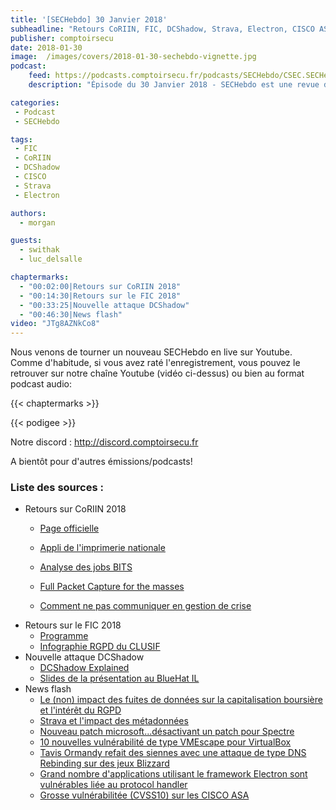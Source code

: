 ```yaml
---
title: '[SECHebdo] 30 Janvier 2018'
subheadline: "Retours CoRIIN, FIC, DCShadow, Strava, Electron, CISCO ASA, etc."
publisher: comptoirsecu
date: 2018-01-30
image:  /images/covers/2018-01-30-sechebdo-vignette.jpg
podcast:
    feed: https://podcasts.comptoirsecu.fr/podcasts/SECHebdo/CSEC.SECHebdo.2018-01-30.mp3
    description: "Épisode du 30 Janvier 2018 - SECHebdo est une revue de l'actualité cybersécurité réalisé en live sur Youtube, généralement le mardi soir."

categories:
 - Podcast
 - SECHebdo

tags:
 - FIC
 - CoRIIN
 - DCShadow
 - CISCO
 - Strava
 - Electron

authors:
  - morgan

guests:
  - swithak
  - luc_delsalle

chaptermarks:
  - "00:02:00|Retours sur CoRIIN 2018"
  - "00:14:30|Retours sur le FIC 2018"
  - "00:33:25|Nouvelle attaque DCShadow"
  - "00:46:30|News flash"
video: "JTg8AZNkCo8"
---
```


Nous venons de tourner un nouveau SECHebdo en live sur Youtube. Comme d'habitude, si vous avez raté l'enregistrement, vous pouvez le retrouver sur notre chaîne Youtube (vidéo ci-dessus) ou bien au format podcast audio:

{{< chaptermarks >}}

{{< podigee >}}

Notre discord : <http://discord.comptoirsecu.fr>

A bientôt pour d'autres émissions/podcasts!

### Liste des sources :

* Retours sur CoRIIN 2018
    * [Page officielle](https://www.cecyf.fr/activites/recherche-et-developpement/coriin-2018/)

    * [Appli de l'imprimerie nationale](http://www.imprimerienationale.fr/fr/medias/actualites/23/01/2018/communiques-et-evenements.html)
    * [Analyse des jobs BITS](https://www.cecyf.fr/wp-content/uploads/2018/01/2018-CELTON-DELAHAYE-Analyse-des-jobs-BITS.pdf)
    * [Full Packet Capture for the masses](https://www.cecyf.fr/wp-content/uploads/2018/01/2018-Xavier-Mertens-FPC-for-the-masses.pdf)
    * [Comment ne pas communiquer en gestion de crise](https://www.cecyf.fr/wp-content/uploads/2018/01/2018-Stamboliyska-CommCrise.pdf)
* Retours sur le FIC 2018
    * [Programme](https://www.forum-fic.com/site/FR/Forum/Programme_2018,I60636.htm)
    * [Infographie RGPD du CLUSIF](https://clusif.fr/publications/infographie-donnees-a-caractere-personnel-entrees-lere-rgpd/)
* Nouvelle attaque DCShadow
    * [DCShadow Explained](https://blog.alsid.eu/dcshadow-explained-4510f52fc19d)
    * [Slides de la présentation au BlueHat IL](https://www.dropbox.com/s/baypdb6glmvp0j9/Buehat%20IL%20v2.3.pdf?dl=0)
* News flash
    * [Le (non) impact des fuites de données sur la capitalisation boursière et l'intérêt du RGPD](https://www.schneier.com/blog/archives/2018/01/security_breach.html)
    * [Strava et l'impact des métadonnées](https://nakedsecurity.sophos.com/2018/01/30/secret-military-bases-revealed-by-fitness-app-strava/)
    * [Nouveau patch microsoft...désactivant un patch pour Spectre](https://www.pcworld.com/article/3251825/security/microsofts-issues-another-emergency-windows-patch-to-pull-intels-buggy-spectre-fix.html)
    * [10 nouvelles vulnérabilité de type VMEscape pour VirtualBox](https://www.techrepublic.com/article/10-new-vm-escape-vulnerabilities-discovered-in-virtualbox/)
    * [Tavis Ormandy refait des siennes avec une attaque de type DNS Rebinding sur des jeux Blizzard](https://www.bleepingcomputer.com/news/security/blizzard-fixes-dns-rebinding-flaw-that-put-all-the-companys-users-at-risk/)
    * [Grand nombre d'applications utilisant le framework Electron sont vulnérables liée au protocol handler](https://electronjs.org/blog/protocol-handler-fix)
    * [Grosse vulnérabilitée (CVSS10) sur les CISCO ASA](https://www.csoonline.com/article/3252228/security/cisco-vpn-remote-code-execution-flaw-rated-10-out-of-10-for-severity.html)
